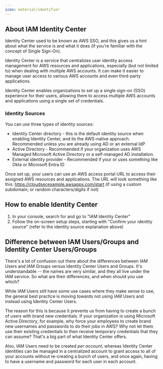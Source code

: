 ```yaml
---
icon: material/identifier
---
```


## About IAM Identity Center
Identity Center used to be known as AWS SSO, and this gives us a hint about what the service is and what it does (if you're familiar with the concept of Single Sign-On).

Identity Center is a service that centralizes user identity access management for AWS resources and applications, especially (but not limited to) when dealing with multiple AWS accounts. It can make it easier to manage user access to various AWS accounts and even third-party applications.

Identity Center enables organizations to set up a single sign-on (SSO) experience for their users, allowing them to access multiple AWS accounts and applications using a single set of credentials.

### Identity Sources
You can use three types of identity sources:

- Identity Center directory - this is the default identity source when enabling Identity Center, and its the AWS-native approach. Recommended unless you are already using AD or an external IdP
- Active Directory - Recommended if your organization uses AWS Managed Microsoft Active Directory or a self-managed AD installation.
- External identity provider - Recommended if your or uses something like Okta or Microsoft Entra ID

Once set up, your users can use an AWS access portal URL to access their assigned AWS resources and applications. The URL will look something like this: https://cloudsecexample.awsapps.com/start (if using a custom subdomain; or random characters/digits if not)


## How to enable Identity Center

1. In your console, search for and go to "IAM Identity Center"
2. Follow the on-screen setup steps, starting with "Confirm your identity source" (refer to the identity source explanation above)

## Difference between IAM Users/Groups and Identity Center Users/Groups
There's a lot of confusion out there about the differences between IAM Users and IAM Groups versus Identity Center Users and Groups. It's understandable -- the names are very similar, and they all live under the IAM service. So what are their differences, and when should you use which?

While IAM Users still have some use cases where they make sense to use, the general best practice is moving towards not using IAM Users and instead using Identity Center Users.

The reason for this is because it prevents us from having to create a bunch of users with brand new credentials. If your organization is using Microsoft Active Directory, for example, why force your employees to create brand new usernames and passwords to do their jobs in AWS? Why not let them use their existing credentials to then receive temporary credentials that they can assume? That's a big part of what Identity Center offers.

Also, IAM Users need to be created _per account_, whereas Identity Center identities can be managed in a centralized account to grant access to all of your accounts without re-creating a bunch of users, and once again, having to have a username and password for each user in each account.
